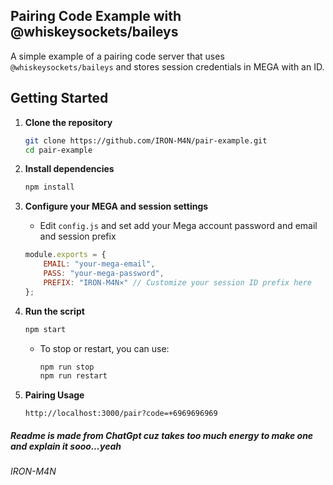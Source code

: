 ## Pairing Code Example with @whiskeysockets/baileys

A simple example of a pairing code server that uses `@whiskeysockets/baileys`  and stores session credentials in MEGA with an ID.

## Getting Started

1. **Clone the repository**
   ```bash
   git clone https://github.com/IRON-M4N/pair-example.git
   cd pair-example
   ```

2. **Install dependencies**
   ```bash
   npm install
   ```

3. **Configure your MEGA and session settings**
   - Edit `config.js` and set add your Mega account password and email and session prefix

   ```javascript
   module.exports = {
       EMAIL: "your-mega-email",
       PASS: "your-mega-password",
       PREFIX: "IRON-M4N×" // Customize your session ID prefix here
   };
   ```

4. **Run the script**

   ```bash
   npm start
   ```

   - To stop or restart, you can use:
     ```bash
     npm run stop
     npm run restart
     ```

5. **Pairing Usage**
     ```
     http://localhost:3000/pair?code=+6969696969
     ```

##### Readme is made from ChatGpt cuz takes too much energy to make one and explain it sooo...yeah
###### IRON-M4N
